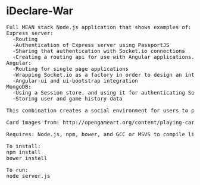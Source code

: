 iDeclare-War
============
<pre>
Full MEAN stack Node.js application that shows examples of:
Express server:
  -Routing
  -Authentication of Express server using PassportJS
  -Sharing that authentication with Socket.io connections
  -Creating a routing api for use with Angular applications.
Angular:
  -Routing for single page applications
  -Wrapping Socket.io as a factory in order to design an interactive page
  -Angular-ui and ui-bootstrap integration
MongoDB:
  -Using a Session store, and using it for authenticating Socket.io
  -Storing user and game history data

This combination creates a social environment for users to play games.

Card images from: http://opengameart.org/content/playing-cards-vector-png

Requires: Node.js, npm, bower, and GCC or MSVS to compile libraries

To install:
npm install
bower install

To run:
node server.js
</pre>
